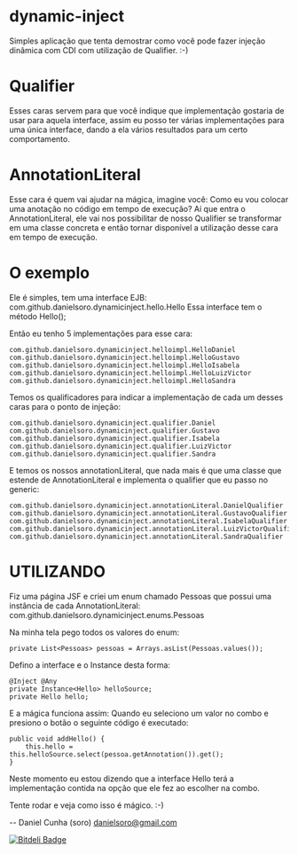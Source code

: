 dynamic-inject
==============
Simples aplicação que tenta demostrar como você pode fazer injeção dinâmica com CDI com utilização de Qualifier. :-)

Qualifier
==========
Esses caras servem para que você indique que implementação gostaria de usar para aquela interface, assim eu posso
ter várias implementações para uma única interface, dando a ela vários resultados para um certo comportamento.

AnnotationLiteral
================
Esse cara é quem vai ajudar na mágica, imagine você: Como eu vou colocar uma anotação no código em tempo de execução?
Aí que entra o AnnotationLiteral, ele vai nos possibilitar de nosso Qualifier se transformar em uma classe concreta e então
tornar disponível a utilização desse cara em tempo de execução.

O exemplo
==========
Ele é simples, tem uma interface EJB: com.github.danielsoro.dynamicinject.hello.Hello
Essa interface tem o método Hello();

Então eu tenho 5 implementações para esse cara:

```
com.github.danielsoro.dynamicinject.helloimpl.HelloDaniel
com.github.danielsoro.dynamicinject.helloimpl.HelloGustavo
com.github.danielsoro.dynamicinject.helloimpl.HelloIsabela
com.github.danielsoro.dynamicinject.helloimpl.HelloLuizVictor
com.github.danielsoro.dynamicinject.helloimpl.HelloSandra
```

Temos os qualificadores para indicar a implementação de cada um desses caras para o ponto de injeção:

```
com.github.danielsoro.dynamicinject.qualifier.Daniel
com.github.danielsoro.dynamicinject.qualifier.Gustavo
com.github.danielsoro.dynamicinject.qualifier.Isabela
com.github.danielsoro.dynamicinject.qualifier.LuizVictor
com.github.danielsoro.dynamicinject.qualifier.Sandra
```

E temos os nossos annotationLiteral, que nada mais é que uma classe que estende de AnnotationLiteral<T> e implementa
o qualifier que eu passo no generic:

```
com.github.danielsoro.dynamicinject.annotationLiteral.DanielQualifier
com.github.danielsoro.dynamicinject.annotationLiteral.GustavoQualifier
com.github.danielsoro.dynamicinject.annotationLiteral.IsabelaQualifier
com.github.danielsoro.dynamicinject.annotationLiteral.LuizVictorQualifier
com.github.danielsoro.dynamicinject.annotationLiteral.SandraQualifier
```

UTILIZANDO
=============

Fiz uma página JSF e criei um enum chamado Pessoas que possui uma instância de cada AnnotationLiteral:
com.github.danielsoro.dynamicinject.enums.Pessoas

Na minha tela pego todos os valores do enum:

```
private List<Pessoas> pessoas = Arrays.asList(Pessoas.values());
```

Defino a interface e o Instance desta forma:

``` 
@Inject @Any
private Instance<Hello> helloSource;
private Hello hello;
```

E a mágica funciona assim:
Quando eu seleciono um valor no combo e presiono o botão o seguinte código é executado:

```
public void addHello() {
    this.hello = this.helloSource.select(pessoa.getAnnotation()).get();
} 
```
Neste momento eu estou dizendo que a interface Hello terá a implementação contida na opção que ele fez ao escolher na combo.

Tente rodar e veja como isso é mágico. :-)


-- 
Daniel Cunha (soro) <danielsoro@gmail.com>

[![Bitdeli Badge](https://d2weczhvl823v0.cloudfront.net/danielsoro/dynamic-inject/trend.png)](https://bitdeli.com/free "Bitdeli Badge")

